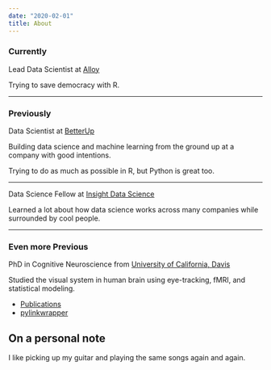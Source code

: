 ```yaml
---
date: "2020-02-01"
title: About
---
```


### Currently
Lead Data Scientist at [Alloy](https://alloy.us/)

Trying to save democracy with R.

---------------------------
### Previously
Data Scientist at [BetterUp](https://www.betterup.co/)

Building data science and machine learning from the ground up at a company with good intentions.

Trying to do as much as possible in R, but Python is great too.

---------------------------
Data Science Fellow at [Insight Data Science](https://www.insightdatascience.com/)

Learned a lot about how data science works across many companies while surrounded by cool people.

---------------------------
### Even more Previous
PhD in Cognitive Neuroscience from [University of California, Davis](http://mindbrain.ucdavis.edu/)

Studied the visual system in human brain using eye-tracking, fMRI, and statistical modeling. 

* [Publications](https://scholar.google.com/citations?user=uQ6RSIAAAAAJ)
* [pylinkwrapper](https://github.com/ndiquattro/pylinkwrapper)

## On a personal note
I like picking up my guitar and playing the same songs again and again.
